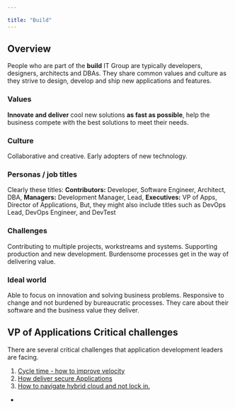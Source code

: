 ```yaml
---

title: "Build"
---
```

## Overview

People who are part of the **build** IT Group are typically developers, designers, architects and DBAs.  They share common values and culture as they strive to design, develop and ship new applications and features.

### Values

**Innovate and deliver** cool new solutions **as fast as possible**, help the business compete with the best solutions to meet their needs.

### Culture

Collaborative and creative. Early adopters of new technology.

### Personas / job titles

Clearly these titles:
**Contributors:** Developer, Software Engineer, Architect, DBA,
**Managers:**  Development Manager, Lead,
**Executives:**  VP of Apps, Director of Applications,
But, they might also include titles such as DevOps Lead, DevOps Engineer, and DevTest

### Challenges

Contributing to multiple projects, workstreams and systems. Supporting production and new development. Burdensome processes get in the way of delivering value.

### Ideal world

Able to focus on innovation and solving business problems. Responsive to change and not burdened by bureaucratic processes.  They care about their software and the business value they deliver.

## VP of Applications Critical challenges

There are several critical challenges that application development leaders are facing.
1. [Cycle time - how to improve velocity](https://about.gitlab.com/handbook/marketing/brand-and-product-marketing/product-and-solution-marketing/it-groups/build/cycle-time/)
1. [How deliver secure Applications](https://about.gitlab.com/handbook/marketing/brand-and-product-marketing/product-and-solution-marketing/it-groups/build/secure-applications/)
1. [How to navigate hybrid cloud and not lock in.](https://about.gitlab.com/handbook/marketing/brand-and-product-marketing/product-and-solution-marketing/it-groups/build/modernize/)









-
